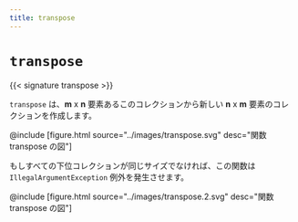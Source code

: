 ```yaml
---
title: transpose
---
```


# `transpose`

{{< signature transpose >}}

`transpose` は、**m** x **n** 要素あるこのコレクションから新しい **n** x **m** 要素のコレクションを作成します。

@include [figure.html source="../images/transpose.svg" desc="関数 transpose の図"]

もしすべての下位コレクションが同じサイズでなければ、この関数は `IllegalArgumentException` 例外を発生させます。

@include [figure.html source="../images/transpose.2.svg" desc="関数 transpose の図"]
